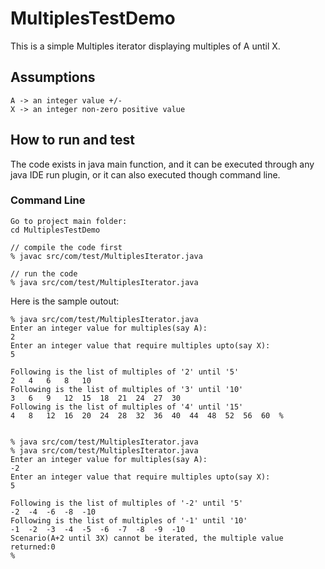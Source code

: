 # MultiplesTestDemo

This is a simple Multiples iterator displaying multiples of A until X.

## Assumptions
```aidl
A -> an integer value +/- 
X -> an integer non-zero positive value
```


## How to run and test
The code exists in java main function, and it can be executed through any java IDE run plugin, or it can also executed 
though command line.

### Command Line
```aidl
Go to project main folder:
cd MultiplesTestDemo

// compile the code first
% javac src/com/test/MultiplesIterator.java

// run the code
% java src/com/test/MultiplesIterator.java
```


Here is the sample outout:
```aidl
% java src/com/test/MultiplesIterator.java
Enter an integer value for multiples(say A):
2
Enter an integer value that require multiples upto(say X):
5

Following is the list of multiples of '2' until '5'
2	4	6	8	10	
Following is the list of multiples of '3' until '10'
3	6	9	12	15	18	21	24	27	30	
Following is the list of multiples of '4' until '15'
4	8	12	16	20	24	28	32	36	40	44	48	52	56	60	%     
                                                                                                                
                                                                                                                
% java src/com/test/MultiplesIterator.java                                                                                            % java src/com/test/MultiplesIterator.java
Enter an integer value for multiples(say A):
-2
Enter an integer value that require multiples upto(say X):
5

Following is the list of multiples of '-2' until '5'
-2	-4	-6	-8	-10	
Following is the list of multiples of '-1' until '10'
-1	-2	-3	-4	-5	-6	-7	-8	-9	-10	
Scenario(A+2 until 3X) cannot be iterated, the multiple value returned:0
% 

```
